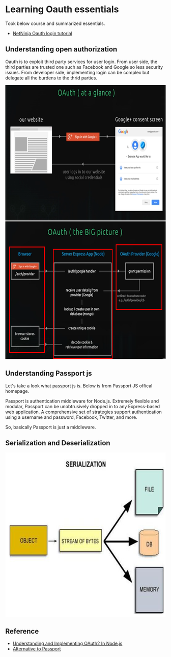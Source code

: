 # Learning Oauth essentials
Took below course and summarized essentials. 

- [NetNinja Oauth login tutorial](https://www.youtube.com/watch?v=sakQbeRjgwg&list=PL4cUxeGkcC9jdm7QX143aMLAqyM-jTZ2x&index=1)

## Understanding open authorization
<p>
Oauth is to exploit third party services for user login. From user side, the third parties are trusted one such as Facebook and Google so less security issues. From developer side, implementing login can be complex but delegate all the burdens to the thrid parties. 
</p>

<img src="reference/oauth-process.png" width=760 height=426 alt="oauth process" />

<img src="reference/oauth-process-details.png" width=704 height=433 alt="oauth process details" />

## Understanding Passport js
Let's take a look what passport js is. Below is from Passport JS offical homepage. 

<p>
Passport is <bold>authentication middleware</bold> for Node.js. Extremely flexible and modular, Passport can be unobtrusively dropped in to any Express-based web application. A comprehensive set of strategies support authentication using a username and password, Facebook, Twitter, and more.
</p>

So, basically Passport is just a middleware. 


## Serialization and Deserialization

<img src="reference/serialization.png" width=744 height=517 alt="oauth process details" />

## Reference
- [Understanding and Implementing OAuth2 In Node.js](https://www.honeybadger.io/blog/oauth-nodejs-javascript/)
- [Alternative to Passport](https://stackshare.io/passport/alternatives)